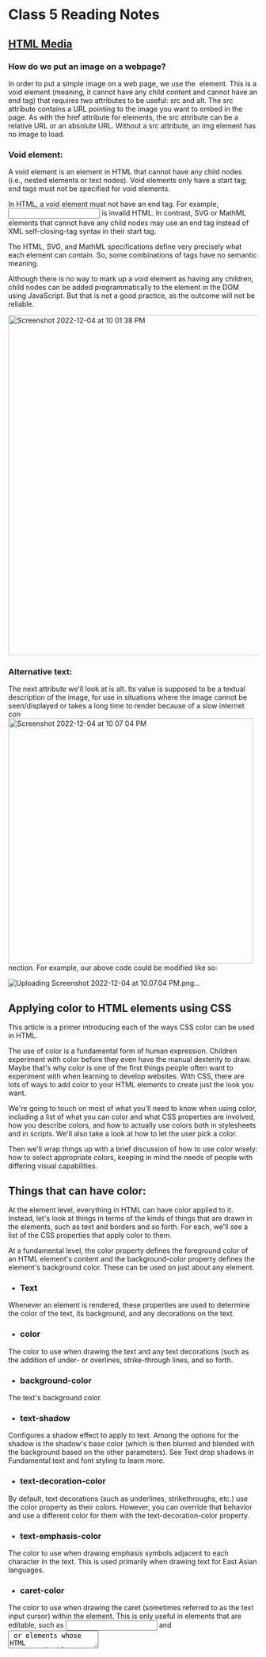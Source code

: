 # Class 5 Reading Notes
## [HTML Media](https://developer.mozilla.org/en-US/docs/Learn/HTML/Multimedia_and_embedding)

### How do we put an image on a webpage?
In order to put a simple image on a web page, we use the <img> element. 
This is a void element (meaning, it cannot have any child content and 
cannot have an end tag) that requires two attributes to be useful: src
and alt. The src attribute contains a URL pointing to the image you want 
to embed in the page. As with the href attribute for <a> elements, the src 
attribute can be a relative URL or an absolute URL. Without a src attribute, 
an img element has no image to load.

### Void element:
  
A void element is an element in HTML that cannot have any child nodes (i.e., nested elements or text nodes). Void elements only have a start tag; end tags must not be specified for void elements.

In HTML, a void element must not have an end tag. For example, <input type="text"></input> is invalid HTML. In contrast, SVG or MathML elements that cannot have any child nodes may use an end tag instead of XML self-closing-tag syntax in their start tag.

The HTML, SVG, and MathML specifications define very precisely what each element can contain. So, some combinations of tags have no semantic meaning.

Although there is no way to mark up a void element as having any children, child nodes can be added programmatically to the element in the DOM using JavaScript. But that is not a good practice, as the outcome will not be reliable.

<img width="687" alt="Screenshot 2022-12-04 at 10 01 38 PM" src="https://user-images.githubusercontent.com/118200431/205560861-803ece46-f74f-425e-a478-546f44b48947.png">

### Alternative text:
The next attribute we'll look at is alt. Its value is supposed to be a textual description of the image, 
for use in situations where the image cannot be seen/displayed or takes a long time to render because of 
a slow internet con<img width="495" alt="Screenshot 2022-12-04 at 10 07 04 PM" src="https://user-images.githubusercontent.com/118200431/205561441-478bd9a5-47f4-4cb9-b1ce-3f5c979312fa.png">
nection. For example, our above code could be modified like so:

![Uploading Screenshot 2022-12-04 at 10.07.04 PM.png…]()

## Applying color to HTML elements using CSS
This article is a primer introducing each of the ways CSS color can be used in HTML.

The use of color is a fundamental form of human expression. Children experiment with color before they even have the manual dexterity to draw. Maybe that's why color is one of the first things people often want to experiment with when learning to develop websites. With CSS, there are lots of ways to add color to your HTML elements to create just the look you want.

We're going to touch on most of what you'll need to know when using color, including a list of what you can color and what CSS properties are involved, how you describe colors, and how to actually use colors both in stylesheets and in scripts. We'll also take a look at how to let the user pick a color.

Then we'll wrap things up with a brief discussion of how to use color wisely: how to select appropriate colors, keeping in mind the needs of people with differing visual capabilities.

## Things that can have color:
At the element level, everything in HTML can have color applied to it. Instead, let's look at things in terms of the kinds of things that are drawn in the elements, such as text and borders and so forth. For each, we'll see a list of the CSS properties that apply color to them.

At a fundamental level, the color property defines the foreground color of an HTML element's content and the background-color property defines the element's background color. These can be used on just about any element.


 - ### Text
Whenever an element is rendered, these properties are used to determine the color of the text, its background, and any decorations on the text.

 - ### color
The color to use when drawing the text and any text decorations (such as the addition of under- or overlines, strike-through lines, and so forth.

 - ### background-color
The text's background color.

 - ### text-shadow
Configures a shadow effect to apply to text. Among the options for the shadow is the shadow's base color (which is then blurred and blended with the background based on the other parameters). See Text drop shadows in Fundamental text and font styling to learn more.

 - ### text-decoration-color
By default, text decorations (such as underlines, strikethroughs, etc.) use the color property as their colors. However, you can override that behavior and use a different color for them with the text-decoration-color property.

 - ### text-emphasis-color
The color to use when drawing emphasis symbols adjacent to each character in the text. This is used primarily when drawing text for East Asian languages.

 - ### caret-color
The color to use when drawing the caret (sometimes referred to as the text input cursor) within the element. This is only useful in elements that are editable, such as <input> and <textarea> or elements whose HTML contenteditable attribute is set.

 - ### Boxes
Every element is a box with some sort of content, and has a background and a border in addition to whatever contents the box may have.

 - ### Borders
See the section Borders for a list of the CSS properties you can use to set the colors of a box's borders.

 - ### background-color
The background color to use in areas of the element that have no foreground content.

 - ### column-rule-color
The color to use when drawing the line separating columns of text.

 - ### outline-color
The color to use when drawing an outline around the outside of the element. This outline is different from the border in that it doesn't get space set aside for it in the document (so it may overlap other content). It's generally used as a focus indicator, to show which element will receive input events.

 - ### Borders
Any element can have a border drawn around it. A basic element border is a line drawn around the edges of the element's content. See Box properties in The box model to learn about the relationship between elements and their borders, and the article Styling borders using CSS to learn more about applying styles to borders.

You can use the border shorthand property, which lets you configure everything about the border in one shot (including non-color features of borders, such as its width, style (solid, dashed, etc.), and so forth.

 - ### border-color
Specifies a single color to use for every side of the element's border.

 - ### border-left-color, border-right-color, border-top-color, and border-bottom-color
Lets you set the color of the corresponding side of the element's border.

 - ### border-block-start-color and border-block-end-color
With these, you can set the color used to draw the borders which are closest to the start and end of the block the border surrounds. In a left-to-right writing mode (such as the way English is written), the block start border is the top edge and the block end is the bottom. This differs from the inline start and end, which are the left and right edges (corresponding to where each line of text in the box begins and ends).

 - ### border-inline-start-color and border-inline-end-color
These let you color the edges of the border closest to the beginning and the end of the start of lines of text within the box. Which side this is will vary depending on the writing-mode, direction, and text-orientation properties, which are typically (but not always) used to adjust text directionality based on the language being displayed. For example, if the box's text is being rendered right-to-left, then the border-inline-start-color is applied to the right side of the border.


